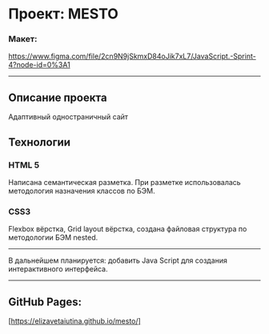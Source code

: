 # Проект: MESTO

### Макет:
https://www.figma.com/file/2cn9N9jSkmxD84oJik7xL7/JavaScript.-Sprint-4?node-id=0%3A1

---

## Описание проекта
Адаптивный одностраничный сайт


## Технологии
### HTML 5

Написана семантическая разметка.
При разметке использовалась методология назначения классов по БЭМ.
### CSS3

Flexbox вёрстка, Grid layout вёрстка, создана файловая структура по методологии БЭМ nested.

---

В дальнейшем планируется: добавить Java Script для создания интерактивного интерфейса.

---

## GitHub Pages:
[https://elizavetaiutina.github.io/mesto/]
###